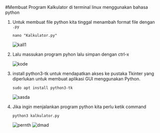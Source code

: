#Membuat Program Kalkulator di terminal linux menggunakan bahasa python

   1. Untuk membuat file python kita tinggal menambah format file dengan `.py`
      
          nano "Kalkulator.py"
      
      ![kall1](https://github.com/habibh028/tugas-praktikum-sistem-operasi/assets/126387192/23fb16e0-54c1-42c2-b536-5174aeab6d9c)


   2. Lalu massukan program pyhon lalu simpan dengan ctrl-x
      
      ![kode](https://github.com/habibh028/tugas-praktikum-sistem-operasi/assets/126387192/6f5ea58d-e85f-4061-86c4-a53aaec80275)

   3. install python3-tk untuk mendapatkan akses ke pustaka Tkinter yang diperlukan untuk membuat aplikasi GUI menggunakan Python.

          sudo apt install python3-tk
      
      ![sasda](https://github.com/habibh028/tugas-praktikum-sistem-operasi/assets/126387192/0eb4d1d9-4156-43a5-bdde-bd6965caaf08)

    
   5. Jika ingin menjalankan program python kita perlu ketik command 
    
          python3 kalkulator.py
      ![pernth](https://github.com/habibh028/tugas-praktikum-sistem-operasi/assets/126387192/19b3fa91-6c16-47bd-bbf1-b455595658c9)
      ![dmad](https://github.com/habibh028/tugas-praktikum-sistem-operasi/assets/126387192/bce12d5f-2257-4383-a5ac-5c7034eda8a3)

      
